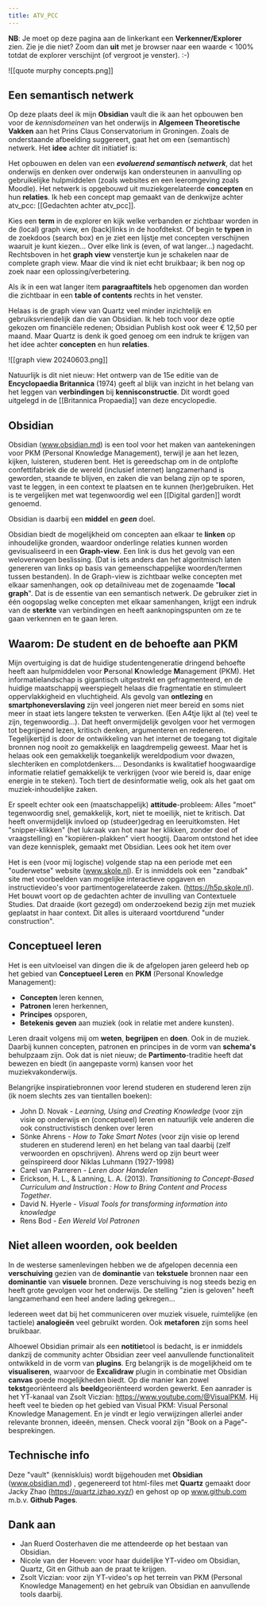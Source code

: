 ```yaml
---
title: ATV_PCC
---
```

**NB**: Je moet op deze pagina aan de linkerkant een **Verkenner/Explorer** zien. Zie je die niet? Zoom dan **uit** met je browser naar een waarde < 100% totdat de explorer verschijnt (of vergroot je venster). :-)

![[quote murphy concepts.png]]

## Een semantisch netwerk
Op deze plaats deel ik mijn **Obsidian** vault die ik aan het opbouwen ben voor de *kennisdomeinen* van het onderwijs in **Algemeen Theoretische Vakken** aan het Prins Claus Conservatorium in Groningen. Zoals de onderstaande afbeelding suggereert, gaat het om een (semantisch) netwerk. Het **idee** achter dit initiatief is:

Het opbouwen en delen van een ***evoluerend semantisch netwerk***, dat het onderwijs en denken over onderwijs kan ondersteunen in aanvulling op gebruikelijke hulpmiddelen (zoals websites en een leeromgeving zoals Moodle). Het netwerk is opgebouwd uit muziekgerelateerde **concepten** en hun **relaties**. Ik heb een concept map gemaakt van de denkwijze achter atv_pcc: [[Gedachten achter atv_pcc]].

Kies een **term** in de explorer en kijk welke verbanden er zichtbaar worden in de (local) graph view, en (back)links in de hoofdtekst. Of begin te **typen** in de zoekdoos (search box) en je ziet een lijstje met concepten verschijnen waaruit je kunt kiezen... Over elke link is (even, of wat langer...) nagedacht. Rechtsboven in het **graph view** venstertje kun je schakelen naar de complete graph view. Maar die vind ik niet echt bruikbaar; ik ben nog op zoek naar een oplossing/verbetering. 

Als ik in een wat langer item **paragraaftitels** heb opgenomen dan worden die zichtbaar in een **table of contents** rechts in het venster.

Helaas is de graph view van Quartz veel minder inzichtelijk en gebruiksvriendelijk dan die van Obsidian. Ik heb toch voor deze optie gekozen om financiële redenen; Obsidian Publish kost ook weer € 12,50 per maand. Maar Quartz is denk ik goed genoeg om een indruk te krijgen van het idee achter **concepten** en hun **relaties**. 

![[graph view 20240603.png]]

Natuurlijk is dit niet nieuw: Het ontwerp van de 15e editie van de **Encyclopaedia Britannica** (1974) geeft al blijk van inzicht in het belang van het leggen van **verbindingen** bij **kennisconstructie**. Dit wordt goed uitgelegd in de [[Britannica Propaedia]] van deze encyclopedie. 

## Obsidian
Obsidian (www.obsidian.md) is een tool voor het maken van aantekeningen voor PKM (Personal Knowledge Management), terwijl je aan het lezen, kijken, luisteren, studeren bent. Het is gereedschap om in de ontplofte confettifabriek die de wereld (inclusief internet) langzamerhand is geworden, staande te blijven, en zaken die van belang zijn op te sporen, vast te leggen, in een context  te plaatsen en te kunnen (her)gebruiken. Het is te vergelijken met wat tegenwoordig wel een [[Digital garden]] wordt genoemd.

Obsidian is daarbij een **middel** en ***geen*** doel. 

Obsidian biedt de mogelijkheid om concepten aan elkaar te **linken** op inhoudelijke gronden, waardoor onderlinge relaties kunnen worden gevisualiseerd in een **Graph-view**. Een link is dus het gevolg van een weloverwogen beslissing. (Dat is iets anders dan het algoritmisch laten genereren van links op basis van gemeenschappelijke woorden/termen tussen bestanden). 
In de Graph-view is zichtbaar welke concepten met elkaar samenhangen, ook op detailniveau met de zogenaamde "**local graph**". Dat is de essentie van een semantisch netwerk. De gebruiker ziet in één oogopslag welke concepten met elkaar samenhangen, krijgt een indruk van de **sterkte** van verbindingen en heeft aanknopingspunten om ze te gaan verkennen en te gaan leren. 

## Waarom: De student en de behoefte aan PKM 
Mijn overtuiging is dat de huidige studentengeneratie dringend behoefte heeft aan hulpmiddelen voor **P**ersonal **K**nowledge **M**anagement (PKM). Het informatielandschap is gigantisch uitgestrekt en gefragmenteerd, en de huidige maatschappij weerspiegelt helaas die fragmentatie en stimuleert oppervlakkigheid en vluchtigheid. Als gevolg van **ontlezing** en **smartphoneverslaving** zijn veel jongeren niet meer bereid en soms niet meer in staat iets langere teksten te verwerken. (Een A4tje lijkt al (te) veel te zijn, tegenwoordig...). Dat heeft onvermijdelijk gevolgen voor het vermogen tot begrijpend lezen, kritisch denken, argumenteren en redeneren.
Tegelijkertijd is door de ontwikkeling van het internet de toegang tot digitale bronnen nog nooit zo gemakkelijk en laagdrempelig geweest. Maar het is helaas ook een gemakkelijk toegankelijk wereldpodium voor dwazen, slechteriken en complotdenkers....
Desondanks is kwalitatief hoogwaardige informatie relatief gemakkelijk te verkrijgen (voor wie bereid is, daar enige energie in te steken). Toch tiert de desinformatie welig, ook als het gaat om muziek-inhoudelijke zaken. 

Er speelt echter ook een (maatschappelijk) **attitude**-probleem: Alles "moet" tegenwoordig snel, gemakkelijk, kort, niet te moeilijk, niet te kritisch. Dat heeft onvermijdelijk invloed op (studeer)gedrag en leeruitkomsten. Het "snipper-klikken" (het lukraak van hot naar her klikken, zonder doel of vraagstelling) en "kopiëren-plakken" viert hoogtij. Daarom ontstond het idee van deze kennisplek, gemaakt met Obsidian. Lees ook het item over 

Het is een (voor mij logische) volgende stap na een periode met een "ouderwetse" website (www.skole.nl). Er is inmiddels ook een "zandbak" site met voorbeelden van mogelijke interactieve opgaven en instructievideo's voor partimentogerelateerde zaken.
(https://h5p.skole.nl).  Het bouwt voort op de gedachten achter de invulling van Contextuele Studies. Dat draaide (kort gezegd) om onderzoekend bezig zijn met muziek geplaatst in haar context. Dit alles is uiteraard voortdurend "under construction". 

## Conceptueel leren
Het is een uitvloeisel van dingen die ik de afgelopen jaren geleerd heb op het gebied van **Conceptueel Leren** en  **PKM** (Personal Knowledge Management): 
- **Concepten** leren kennen,  
- **Patronen** leren herkennen, 
- **Principes** opsporen, 
- **Betekenis** **geven** aan muziek (ook in relatie met andere kunsten).

Leren draait volgens mij om **weten**, **begrijpen** en **doen**. Ook in de muziek. Daarbij kunnen concepten, patronen en principes in de vorm van **schema's** behulpzaam zijn. Ook dat is niet nieuw; de **Partimento**-traditie heeft dat bewezen en biedt (in aangepaste vorm) kansen voor het muziekvakonderwijs. 

Belangrijke inspiratiebronnen voor lerend studeren en studerend leren zijn (ik noem slechts zes van tientallen boeken):
- John D. Novak - *Learning, Using and Creating Knowledge* (voor zijn visie op onderwijs en (conceptueel) leren en natuurlijk vele anderen die ook constructivistisch denken over leren
- Sönke Ahrens - *How to Take Smart Notes* (voor zijn visie op lerend studeren en studerend leren) en het belang van taal daarbij (zelf verwoorden en opschrijven). Ahrens werd op zijn beurt weer geïnspireerd door Niklas Luhmann (1927-1998)
- Carel van Parreren - *Leren door Handelen*
- Erickson, H. L., & Lanning, L. A. (2013). *Transitioning to Concept-Based Curriculum and Instruction : How to Bring Content and Process Together*.
- David N. Hyerle - *Visual Tools for transforming information into knowledge*
- Rens Bod - *Een Wereld Vol Patronen*

## Niet alleen woorden, ook beelden
In de westerse samenlevingen hebben we de afgelopen decennia een **verschuiving** gezien van de **dominantie** van **tekstuele** bronnen naar een **dominantie** van **visuele** bronnen. Deze verschuiving is nog steeds bezig en heeft grote gevolgen voor het onderwijs. De stelling "zien is geloven" heeft langzamerhand een heel andere lading gekregen...

Iedereen weet dat bij het communiceren over muziek visuele, ruimtelijke (en tactiele) **analogieën** veel gebruikt worden. Ook **metaforen** zijn soms heel  bruikbaar.

Alhoewel Obsidian primair als een **notitie**tool is bedacht, is er inmiddels dankzij de community achter Obsidian zeer veel aanvullende functionaliteit ontwikkeld in de vorm van **plugins**. Erg belangrijk is de mogelijkheid om te **visualiseren**, waarvoor de **Excalidraw** plugin in combinatie met Obsidian **canvas** goede mogelijkheden biedt. Op die manier kan zowel **tekst**georiënteerd als **beeld**georiënteerd worden gewerkt. Een aanrader is het YT-kanaal van Zsolt Viczian: https://www.youtube.com/@VisualPKM. Hij heeft veel te bieden op het gebied van Visual PKM: Visual Personal Knowledge Management. En je vindt er legio verwijzingen allerlei ander relevante bronnen, ideeën, mensen. Check vooral zijn "Book on a Page"-besprekingen.

## Technische info
Deze "vault" (kenniskluis) wordt bijgehouden met **Obsidian**  (www.obsidian.md) , gegenereerd tot html-files met **Quartz** gemaakt door  Jacky Zhao (https://quartz.jzhao.xyz/) en gehost op op www.github.com m.b.v. **Github Pages**.

## Dank aan
- Jan Ruerd Oosterhaven die me attendeerde op het bestaan van Obsidian.
- Nicole van der Hoeven: voor haar duidelijke YT-video om Obsidian, Quartz, Git en Github aan de praat te krijgen. 
- Zsolt Viczian: voor zijn YT-video's op het terrein van PKM (Personal Knowledge Management) en het gebruik van Obsidian en aanvullende tools daarbij.


